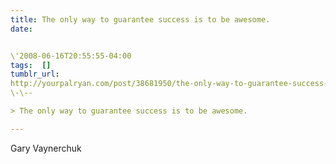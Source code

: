 ```yaml
---
title: The only way to guarantee success is to be awesome.
date:


\'2008-06-16T20:55:55-04:00  
tags:  [] 
tumblr_url:
http://yourpalryan.com/post/38681950/the-only-way-to-guarantee-success-is-to-be
\-\--

> The only way to guarantee success is to be awesome.

---
```

Gary Vaynerchuk
